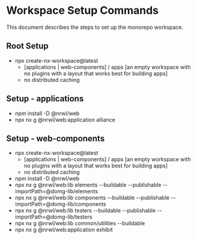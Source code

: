 # Workspace Setup Commands

This document describes the steps to set up the monorepo workspace.

## Root Setup

- npx create-nx-workspace@latest
    * [applications | web-components] / apps [an empty workspace with no plugins with a layout that works best for building apps]
    * no distributed caching

## Setup - applications

- npm install -D @nrwl/web
- npx nx g @nrwl/web:application alliance

## Setup - web-components

- npx create-nx-workspace@latest
    * [applications | web-components] / apps [an empty workspace with no plugins with a layout that works best for building apps]
    * no distributed caching
- npm install -D @nrwl/web
- npx nx g @nrwl/web:lib elements --buildable --publishable --importPath=@domg-lib/elements
- npx nx g @nrwl/web:lib components --buildable --publishable --importPath=@domg-lib/components
- npx nx g @nrwl/web:lib testers --buildable --publishable --importPath=@domg-lib/testers
- npx nx g @nrwl/web:lib common/utilities --buildable
- npx nx g @nrwl/web:application exhibit
